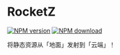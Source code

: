 # RocketZ

[![NPM version][npm-ver]][npm-url]
[![NPM download][npm-dm]][npm-url]

[npm-ver]: https://img.shields.io/npm/v/rocketz-core.svg?style=flat-square
[npm-dm]: https://img.shields.io/npm/dm/rocketz-core.svg?style=flat-square
[npm-url]: https://www.npmjs.com/package/rocketz-core

将静态资源从「地面」发射到「云端」！
